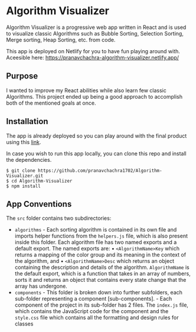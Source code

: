# Algorithm Visualizer

Algorithm Visualizer is a progressive web app written in  React and is used to visualize classic Algorithms such as Bubble Sorting, Selection Sorting, Merge sorting, Heap Sorting, etc. from code.

This app is deployed on Netlify for you to have fun playing around with.
Aceesible here: https://pranavchachra-algorithm-visualizer.netlify.app/


## Purpose

I wanted to improve my React abilities while also learn few classic Algorithms. This project ended up being a good approach to accomplish both of the mentioned goals at once.

## Installation

The app is already deployed so you can play around with the final product using this [link](https://pranavchachra-algorithm-visualizer.netlify.app/).

In case you wish to run this app locally, you can clone this repo and install the dependencies.

```
$ git clone https://github.com/pranavchachra1702/Algorithm-Visualizer.git
$ cd Algorithm-Visualizer
$ npm install
```

## App Conventions

The `src` folder contains two subdirectories:

- `algorithms` - Each sorting algorithm is contained in its own file and imports helper functions from the `helpers.js` file, which is also present inside this folder. 
                   Each algorithm file has two named exports and a default export. The named exports are:
•	`<AlgorithmName>Key` which returns a mapping of the color group and its meaning in the context of the algorithm, and
•	`<AlgorithmName>Desc` which returns an object containing the description and details of the algorithm. 
                      `AlgorithmName` is the default export, which is a function that takes in an array of numbers, sorts it and returns an object that contains every state change that the array has undergone. 
- `components` - This folder is broken down into further subfolders, each sub-folder representing a component [sub-components].
          - Each component of the project in its sub-folder has 2 files. The `index.js` file, which contains the JavaScript code for the component and the `style.css` file which contains all the formatting and design rules for classes 
